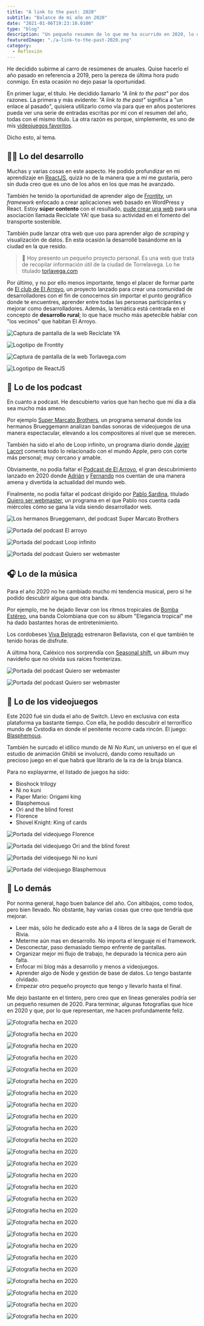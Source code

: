 ```yaml
---
title: "A link to the past: 2020"
subtitle: "Balance de mi año en 2020"
date: "2021-01-06T19:23:10.0100"
type: "blog"
description: "Un pequeño resumen de lo que me ha ocurrido en 2020, lo que he aprendido, lo que no, lo que he jugado, lo que me gustaría jugar..."
featuredImage: "./a-link-to-the-past-2020.png"
category:
  - Reflexión
---
```


He decidido subirme al carro de resúmenes de anuales. Quise hacerlo el año pasado en referencia a 2019, pero la pereza de última hora pudo conmigo. En esta ocasión no dejo pasar la oportunidad.

En primer lugar, el título. He decidido llamarlo _"A link to the past"_ por dos razones. La primera y más evidente: _"A link to the past"_ significa a "un enlace al pasado", quisiera utilizarlo como vía para que en años posteriores pueda ver una serie de entradas escritas por mí con el resumen del año, todas con el mismo título. La otra razón es porque, simplemente, es uno de mis [videojuegos favoritos](https://en.wikipedia.org/wiki/The_Legend_of_Zelda:_A_Link_to_the_Past).

Dicho esto, al tema.

## 👨‍💻 Lo del desarrollo

Muchas y varias cosas en este aspecto. He podido profundizar en mi aprendizaje en [ReactJS](https://reactjs.org), quizá no de la manera que a mí me gustaría, pero sin duda creo que es uno de los años en los que mas he avanzado.

También he tenido la oportunidad de aprender algo de [Frontity](https://frontity.org), un _framework_ enfocado a crear aplicaciones web basado en WordPress y React. Estoy **súper contento** con el resultado, [pude crear una web](https://www.reciclateya.com) para una asociación llamada Recíclate YA! que basa su actividad en el fomento del transporte sostenible.

También pude lanzar otra web que uso para aprender algo de _scraping_ y visualización de datos. En esta ocasión la desarrollé basándome en la ciudad en la que resido.

> 🎉 Hoy presento un pequeño proyecto personal. Es una web que trata de recopilar información útil de la ciudad de Torrelavega. Lo he titulado [torlavega.com](https://www.torlavega.com)

Por último, y no por ello menos importante, tengo el placer de formar parte de [El club de El Arroyo](http://elarroyo.club), un proyecto lanzado para crear una comunidad de desarrolladores con el fin de conocernos sin importar el punto geográfico donde te encuentres, aprender entre todas las personas participantes y mejorar como desarrolladores. Además, la temática está centrada en el concepto de **desarrollo rural**; lo que hace mucho más apetecible hablar con "los vecinos" que habitan El Arroyo.

![Captura de pantalla de la web Recíclate YA](./a-link-to-the-past-2020-desarrollo-01.jpg "Recíclate YA")

![Logotipo de Frontity](./a-link-to-the-past-2020-desarrollo-02.jpg "Frontity")

![Captura de pantalla de la web Torlavega.com](./a-link-to-the-past-2020-desarrollo-03.jpg "Torlavega.com")

![Logotipo de ReactJS](./a-link-to-the-past-2020-desarrollo-04.jpg "ReactJS")

## 🎤 Lo de los podcast

En cuanto a podcast. He descubierto varios que han hecho que mi día a día sea mucho más ameno.

Por ejemplo [Super Marcato Brothers](http://www.supermarcatobros.com), un programa semanal donde los hermanos Brueggemann analizan bandas sonoras de videojuegos de una manera espectacular, elevando a los compositores al nivel que se merecen.

También ha sido el año de Loop infinito, un programa diario donde [Javier Lacort](https://twitter.com/jlacort) comenta todo lo relacionado con el mundo Apple, pero con corte más personal; muy cercano y amable.

Obviamente, no podía faltar el [Podcast de El Arroyo](http://elarroyo.dev), el gran descubrimiento lanzado en 2020 donde [Adrián](https://twitter.com/adria_cobo) y [Fernando](https://twitter.com/fgrwebes) nos cuentan de una manera amena y divertida la actualidad del mundo web.

Finalmente, no podía faltar el podcast dirigido por [Pablo Sardina](https://www.sarpanet.es), titulado [Quiero ser webmaster](https://www.quieroserwebmaster.com), un programa en el que Pablo nos cuenta cada miércoles cómo se gana la vida siendo desarrollador web.

![Los hermanos Brueggemann, del podcast Super Marcato Brothers](./a-link-to-the-past-2020-podcast-01.jpg "Los hermanos Brueggemann")

![Portada del podcast El arroyo](./a-link-to-the-past-2020-podcast-02.jpg "El Arroyo")

![Portada del podcast Loop infinito](./a-link-to-the-past-2020-podcast-03.jpg "Loop infinito")

![Portada del podcast Quiero ser webmaster](./a-link-to-the-past-2020-podcast-04.jpg "Quiero ser webmaster")

## 🎧 Lo de la música

Para el año 2020 no he cambiado mucho mi tendencia musical, pero sí he podido descubrir alguna que otra banda.

Por ejemplo, me he dejado llevar con los ritmos tropicales de [Bomba Estéreo](https://bombaestereo.bandcamp.com/album/elegancia-tropical), una banda Colombiana que con su álbum "Elegancia tropical" me ha dado bastantes horas de entretenimiento.

Los cordobeses [Viva Belgrado](https://vivabelgrado.bandcamp.com/album/bellavista) estrenaron Bellavista, con el que también te tenido horas de disfrute.

A última hora, Caléxico nos sorprendía con [Seasonal shift](https://casadecalexico.bandcamp.com/album/seasonal-shift), un álbum muy navideño que no olvida sus raíces fronterizas.

![Portada del podcast Quiero ser webmaster](./a-link-to-the-past-2020-musica-01.jpg "Portada del disco Bellavista, de Viva Belgrado")

![Portada del podcast Quiero ser webmaster](./a-link-to-the-past-2020-musica-02.jpg "Portada del disco Seasonal Shift, de Caléxico")

## 👾 Lo de los videojuegos

Este 2020 fué sin duda el año de Switch. Llevo en exclusiva con esta plataforma ya bastante tiempo. Con ella, he podido descubrir el terrorífico mundo de Cvstodia en donde el penitente recorre cada rincón. El juego: [Blasphemous](https://thegamekitchen.com/blasphemous/).

También he surcado el idílico mundo de _Ni No Kuni_, un universo en el que el estudio de animación Ghibli se involucró, dando como resultado un precioso juego en el que habrá que librarlo de la ira de la bruja blanca.

Para no explayarme, el listado de juegos ha sido:

- Bioshock trilogy
- Ni no kuni
- Paper Mario: Origami king
- Blasphemous
- Ori and the blind forest
- Florence
- Shovel Knight: King of cards

![Portada del videojuego Florence](./a-link-to-the-past-2020-videojuegos-01.jpg)

![Portada del videojuego Ori and the blind forest](./a-link-to-the-past-2020-videojuegos-02.jpg)

![Portada del videojuego Ni no kuni](./a-link-to-the-past-2020-videojuegos-03.jpg)

![Portada del videojuego Blasphemous](./a-link-to-the-past-2020-videojuegos-04.jpg)

## 🌵 Lo demás

Por norma general, hago buen balance del año. Con altibajos, como todos, pero bien llevado. No obstante, hay varias cosas que creo que tendría que mejorar.

- Leer más, sólo he dedicado este año a 4 libros de la saga de Geralt de Rivia.
- Meterme aún mas en desarrollo. No importa el lenguaje ni el framework.
- Desconectar, paso demasiado tiempo enfrente de pantallas.
- Organizar mejor mi flujo de trabajo, he depurado la técnica pero aún falta.
- Enfocar mi blog más a desarrollo y menos a videojuegos.
- Aprender algo de Node y gestión de base de datos. Lo tengo bastante olvidado.
- Empezar otro pequeño proyecto que tengo y llevarlo hasta el final.

Me dejo bastante en el tintero, pero creo que en líneas generales podría ser un pequeño resumen de 2020. Para terminar, algunas fotografías que hice en 2020 y que, por lo que representan, me hacen profundamente feliz.

![Fotografía hecha en 2020](./a-link-to-the-past-2020-fotografia-2.jpg "Fotografía hecha en 2020")

![Fotografía hecha en 2020](./a-link-to-the-past-2020-fotografia-4.jpg "Fotografía hecha en 2020")

![Fotografía hecha en 2020](./a-link-to-the-past-2020-fotografia-5.jpg "Fotografía hecha en 2020")

![Fotografía hecha en 2020](./a-link-to-the-past-2020-fotografia-3.jpg "Fotografía hecha en 2020")

![Fotografía hecha en 2020](./a-link-to-the-past-2020-fotografia-6.jpg "Fotografía hecha en 2020")

![Fotografía hecha en 2020](./a-link-to-the-past-2020-fotografia-7.jpg "Fotografía hecha en 2020")

![Fotografía hecha en 2020](./a-link-to-the-past-2020-fotografia-8.jpg "Fotografía hecha en 2020")

![Fotografía hecha en 2020](./a-link-to-the-past-2020-fotografia-1.jpg "Fotografía hecha en 2020")

![Fotografía hecha en 2020](./a-link-to-the-past-2020-fotografia-13.jpg "Fotografía hecha en 2020")

![Fotografía hecha en 2020](./a-link-to-the-past-2020-fotografia-9.jpg "Fotografía hecha en 2020")

![Fotografía hecha en 2020](./a-link-to-the-past-2020-fotografia-10.jpg "Fotografía hecha en 2020")

![Fotografía hecha en 2020](./a-link-to-the-past-2020-fotografia-25.jpg "Fotografía hecha en 2020")

![Fotografía hecha en 2020](./a-link-to-the-past-2020-fotografia-11.jpg "Fotografía hecha en 2020")

![Fotografía hecha en 2020](./a-link-to-the-past-2020-fotografia-12.jpg "Fotografía hecha en 2020")

![Fotografía hecha en 2020](./a-link-to-the-past-2020-fotografia-14.jpg "Fotografía hecha en 2020")

![Fotografía hecha en 2020](./a-link-to-the-past-2020-fotografia-24.jpg "Fotografía hecha en 2020")

![Fotografía hecha en 2020](./a-link-to-the-past-2020-fotografia-15.jpg "Fotografía hecha en 2020")

![Fotografía hecha en 2020](./a-link-to-the-past-2020-fotografia-16.jpg "Fotografía hecha en 2020")

![Fotografía hecha en 2020](./a-link-to-the-past-2020-fotografia-17.jpg "Fotografía hecha en 2020")

![Fotografía hecha en 2020](./a-link-to-the-past-2020-fotografia-18.jpg "Fotografía hecha en 2020")

![Fotografía hecha en 2020](./a-link-to-the-past-2020-fotografia-19.jpg "Fotografía hecha en 2020")

![Fotografía hecha en 2020](./a-link-to-the-past-2020-fotografia-20.jpg "Fotografía hecha en 2020")

![Fotografía hecha en 2020](./a-link-to-the-past-2020-fotografia-21.jpg "Fotografía hecha en 2020")

![Fotografía hecha en 2020](./a-link-to-the-past-2020-fotografia-22.jpg "Fotografía hecha en 2020")

![Fotografía hecha en 2020](./a-link-to-the-past-2020-fotografia-23.jpg "Fotografía hecha en 2020")

![Fotografía hecha en 2020](./a-link-to-the-past-2020-fotografia-26.jpg "Fotografía hecha en 2020")
